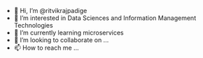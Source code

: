 - 👋 Hi, I’m @ritvikrajpadige
- 👀 I’m interested in Data Sciences and Information Management Technologies
- 🌱 I’m currently learning microservices
- 💞️ I’m looking to collaborate on ...
- 📫 How to reach me ...

<!---
ritvikrajpadige/ritvikrajpadige is a ✨ special ✨ repository because its `README.md` (this file) appears on your GitHub profile.
You can click the Preview link to take a look at your changes.
--->
